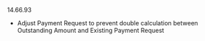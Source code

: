 14.66.93
- Adjust Payment Request to prevent double calculation between Outstanding Amount and Existing Payment Request